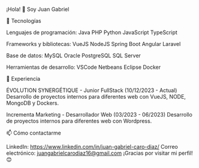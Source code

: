 ¡Hola! 👋 Soy Juan Gabriel

🚀 Tecnologías

Lenguajes de programación:
Java
PHP
Python
JavaScript
TypeScript

Frameworks y bibliotecas:
VueJS
NodeJS
Spring Boot
Angular
Laravel

Base de datos:
MySQL
Oracle
PostgreSQL
SQL Server

Herramientas de desarrollo:
VSCode
Netbeans
Eclipse
Docker

💼 Experiencia

ÉVOLUTION SYNERGÉTIQUE - Junior FullStack (10/12/2023 - Actual)
Desarrollo de proyectos internos para diferentes web con VueJS, NODE, MongoDB y Dockers.

Incrementa Marketing -  Desarrollador Web (03/2023 - 06/2023)
Desarrollo de proyectos internos para diferentes web con Wordpress.

📫 Cómo contactarme

LinkedIn: https://www.linkedin.com/in/juan-gabriel-caro-diaz/
Correo electrónico: juangabrielcarodiaz16@gmail.com
¡Gracias por visitar mi perfil! 😊
